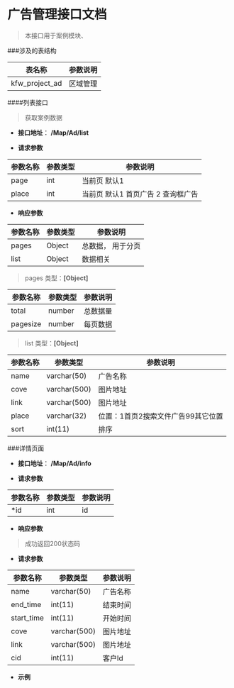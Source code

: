 # 广告管理接口文档

> 本接口用于案例模块、

###涉及的表结构

|  表名称  |  参数说明 |
| --------- |  ------- |
| kfw_project_ad| 区域管理|


####列表接口

> 获取案例数据

+ __接口地址__： __/Map/Ad/list__

+ __请求参数__

|  参数名称  | 参数类型 | 参数说明 |
| --------- | -------- | ------- |
| page | int | 当前页 默认1 |
| place | int | 当前页 默认1 首页广告 2 查询框广告 |



+ __响应参数__

|  参数名称  | 参数类型 | 参数说明 |
| --------- | -------- | ------- |
| pages | Object | 总数据， 用于分页 |
| list | Object | 数据相关 |

>  pages 类型：__[Object]__

|  参数名称  | 参数类型 | 参数说明 |
| --------- | -------- | ------- |
| total | number | 总数据量  |
| pagesize | number |  每页数据 |

>  list 类型：__[Object]__

|  参数名称  | 参数类型 | 参数说明 |
| --------- | -------- | ------- |
| name | varchar(50) | 广告名称 |
 cove | varchar(500) | 图片地址 |
| link | varchar(500) | 图片地址 |
| place | varchar(32) | 位置：1首页2搜索文件广告99其它位置 |
| sort | int(11) | 排序 |

###详情页面

+ __接口地址__： __/Map/Ad/info__

+ __请求参数__

|  参数名称  | 参数类型 | 参数说明 |
| --------- | -------- | ------- |
| *id | int | id |


+ __响应参数__

> 成功返回200状态码

+ __请求参数__

|  参数名称  | 参数类型 | 参数说明 |
| --------- | -------- | ------- |
| name | varchar(50) | 广告名称 |
| end_time | int(11) | 结束时间 |
| start_time | int(11) | 开始时间 |
| cove | varchar(500) | 图片地址 |
| link | varchar(500) | 图片地址 |
| cid | int(11) | 客户Id |


+ __示例__

``` javascript

```
